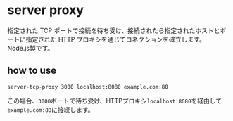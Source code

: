 # server proxy

指定された TCP ポートで接続を待ち受け、接続されたら指定されたホストとポートに指定された HTTP プロキシを通じてコネクションを確立します。
Node.js製です。

## how to use

```
server-tcp-proxy 3000 localhost:8080 example.com:80
```

この場合、`3000`ポートで待ち受け、HTTPプロキシ`localhost:8080`を経由して`example.com:80`に接続します。